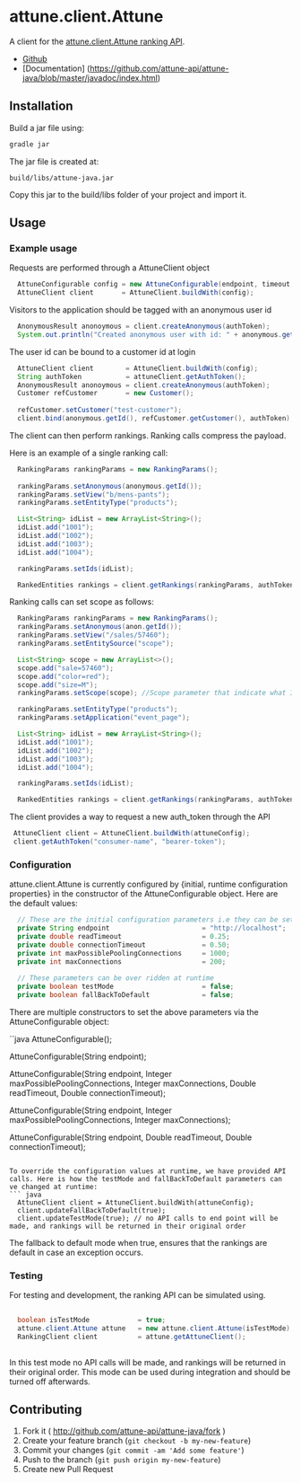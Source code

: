 # attune.client.Attune

A client for the [attune.client.Attune ranking API](http://attune.co/).

* [Github](https://github.com/attune-api/attune-java)
* [Documentation] (https://github.com/attune-api/attune-java/blob/master/javadoc/index.html)

## Installation

Build a jar file using:
```groovy
gradle jar
```

The jar file is created at:
```
build/libs/attune-java.jar
```

Copy this jar to the build/libs folder of your project and import it.

## Usage

### Example usage

Requests are performed through a AttuneClient object
```java
  AttuneConfigurable config = new AttuneConfigurable(endpoint, timeout, clientId, clientSecret);
  AttuneClient client       = AttuneClient.buildWith(config);
  ```

Visitors to the application should be tagged with an anonymous user id
```java
  AnonymousResult anonoymous = client.createAnonymous(authToken);
  System.out.println("Created anonymous user with id: " + anonymous.getId());
```

The user id can be bound to a customer id at login
```java
  AttuneClient client        = AttuneClient.buildWith(config);
  String authToken           = attuneClient.getAuthToken();
  AnonymousResult anonoymous = client.createAnonymous(authToken);
  Customer refCustomer       = new Customer();
  
  refCustomer.setCustomer("test-customer");
  client.bind(anonymous.getId(), refCustomer.getCustomer(), authToken);
```
The client can then perform rankings. Ranking calls compress the payload.

Here is an example of a single ranking call:
```java
  RankingParams rankingParams = new RankingParams();
  
  rankingParams.setAnonymous(anonymous.getId());
  rankingParams.setView("b/mens-pants");
  rankingParams.setEntityType("products");

  List<String> idList = new ArrayList<String>();
  idList.add("1001");
  idList.add("1002");
  idList.add("1003");
  idList.add("1004");

  rankingParams.setIds(idList);

  RankedEntities rankings = client.getRankings(rankingParams, authToken);
```

Ranking calls can set scope as follows:
```java
  RankingParams rankingParams = new RankingParams();
  rankingParams.setAnonymous(anon.getId());
  rankingParams.setView("/sales/57460");
  rankingParams.setEntitySource("scope");

  List<String> scope = new ArrayList<>();
  scope.add("sale=57460");
  scope.add("color=red");
  scope.add("size=M");
  rankingParams.setScope(scope); //Scope parameter that indicate what IDs to retrieve

  rankingParams.setEntityType("products");
  rankingParams.setApplication("event_page");

  List<String> idList = new ArrayList<String>();
  idList.add("1001");
  idList.add("1002");
  idList.add("1003");
  idList.add("1004");

  rankingParams.setIds(idList);

  RankedEntities rankings = client.getRankings(rankingParams, authToken);
```

The client provides a way to request a new auth_token through the API
```java
 AttuneClient client = AttuneClient.buildWith(attuneConfig);
 client.getAuthToken("consumer-name", "bearer-token");
```

### Configuration

attune.client.Attune is currently configured by {initial, runtime configuration properties} in the constructor of the AttuneConfigurable object. Here are the default values:
``` java
  // These are the initial configuration parameters i.e they can be set only once
  private String endpoint                       = "http://localhost";
  private double readTimeout                    = 0.25;
  private double connectionTimeout              = 0.50;
  private int maxPossiblePoolingConnections     = 1000;
  private int maxConnections                    = 200;
  
  // These parameters can be over ridden at runtime
  private boolean testMode                      = false;
  private boolean fallBackToDefault             = false;
```
There are multiple constructors to set the above parameters via the AttuneConfigurable object:

``java
  AttuneConfigurable();
  
  AttuneConfigurable(String endpoint);
  
  AttuneConfigurable(String endpoint, Integer maxPossiblePoolingConnections, Integer maxConnections, Double readTimeout, Double connectionTimeout);
  
  AttuneConfigurable(String endpoint, Integer maxPossiblePoolingConnections, Integer maxConnections);
  
  AttuneConfigurable(String endpoint, Double readTimeout, Double connectionTimeout);
```

To override the configuration values at runtime, we have provided API calls. Here is how the testMode and fallBackToDefault parameters can ve changed at runtime:
``` java
  AttuneClient client = AttuneClient.buildWith(attuneConfig);
  client.updateFallBackToDefault(true);
  client.updateTestMode(true); // no API calls to end point will be made, and rankings will be returned in their original order
```
The fallback to default mode when true, ensures that the rankings are default in case an exception occurs.

### Testing

For testing and development, the ranking API can be simulated using.

``` java
  
  boolean isTestMode            = true;
  attune.client.Attune attune   = new attune.client.Attune(isTestMode);
  RankingClient client          = attune.getAttuneClient();
  
```

In this test mode no API calls will be made, and rankings will be returned in their original order. This mode can be used during integration and should be turned off afterwards.


## Contributing

1. Fork it ( http://github.com/attune-api/attune-java/fork )
2. Create your feature branch (`git checkout -b my-new-feature`)
3. Commit your changes (`git commit -am 'Add some feature'`)
4. Push to the branch (`git push origin my-new-feature`)
5. Create new Pull Request
